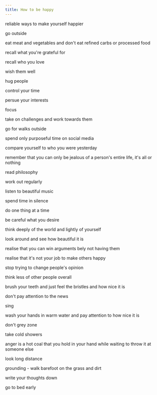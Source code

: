 ```yaml
---
title: How to be happy
---
```


reliable ways to make yourself happier

go outside

eat meat and vegetables and don't eat refined carbs or processed food

recall what you're grateful for

recall who you love

wish them well

hug people

control your time

persue your interests

focus

take on challenges and work towards them

go for walks outside

spend only purposeful time on social media

compare yourself to who you were yesterday

remember that you can only be jealous of a person's entire life, it's all or nothing

read philosophy

work out regularly

listen to beautiful music

spend time in silence

do one thing at a time

be careful what you desire

think deeply of the world and lightly of yourself

look around and see how beautiful it is

realise that you can win arguments bely not having them

realise that it's not your job to make others happy

stop trying to change people's opinion

think less of other people overall

brush your teeth and just feel the bristles and how nice it is

don't pay attention to the news

sing

wash your hands in warm water and pay attention to how nice it is

don't grey zone

take cold showers

anger is a hot coal that you hold in your hand while waiting to throw it at someone else

look long distance

grounding - walk barefoot on the grass and dirt

write your thoughts down

go to bed early
